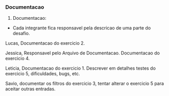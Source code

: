 ### Documentacao

1. Documentacao:  
* Cada integrante fica responsavel pela descricao de uma parte do desafio.

Lucas, Documentacao do exercicio 2.  
  
Jessica, Responsavel pelo Arquivo de Documentacao. Documentacao do exercicio 4.  
  
Leticia, Documentacao do exercicio 1. Descrever em detalhes testes do exercicio 5, dificuldades, bugs, etc.

Savio, documentar os filtros do exercicio 3, tentar alterar o exercicio 5 para aceitar outras entradas.



